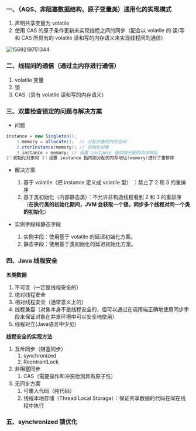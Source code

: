 ### 一、（AQS、非阻塞数据结构、原子变量类）通用化的实现模式

1. 声明共享变量为 volatile
2. 使用 CAS 的原子条件更新来实现线程之间的同步（配合以 volatile 的 读/写 和 CAS 所具有的 volatile 读和写的内存语义来实现线程间的通信）

![1569219751344](C:\Users\acer\AppData\Roaming\Typora\typora-user-images\1569219751344.png)

### 二、线程间的通信（通过主内存进行通信）

1. volatile 变量
2. 锁
3. CAS（具有 volatile 读和写的内存语义）

### 三、双重检查锁定的问题与解决方案

- 问题

```java
instance = new Singleton();
	1.memory = allocate();	// 分配对象的内存空间
	2.ctorInstance(memory);	// 初始化对象
	3.instance = memory; // 设置 instance 指向刚分配的内存地址
2：初始化对象和 3：设置 instance 指向刚分配的内存地址(memory)进行了重排序
```

- 解决方案
  1. 基于 volatile（把 instance 定义成 volatile 型） ：禁止了 2 和 3 的重排序
  2. 基于类初始化（内部静态类）：不允许非构造线程看到 2 和 3 的重排序（**在执行类的初始化期间，JVM 会获取一个锁，同步多个线程对同一个类的初始化**）

- 实例字段和静态字段
  1. 实例字段：使用基于 volatile 的延迟初始化方案。
  2. 静态字段：使用基于类初始化的延迟初始化方案。

### 四、Java 线程安全

**五类数据**

1. 不可变（一定是线程安全的）
2. 绝对线程安全
3. 相对线程安全（通常意义上的）
4. 线程兼容（对象本身不是线程安全的，但可以通过在调用端正确地使用同步手段来保证对象在并发环境中可以安全地使用）
5. 线程对立(Java语言中少见)

**线程安全的实现方法**

1. 互斥同步（阻塞同步）
   1. synchronized
   2. ReentrantLock
2. 非阻塞同步
   1. CAS（需要操作和冲突检测具有原子性）
3. 无同步方案
   1. 可重入代码（纯代码）
   2. 线程本地存储（Thread Local Storage）：保证共享数据的代码在同在线程中执行

### 五、synchronized 锁优化

 